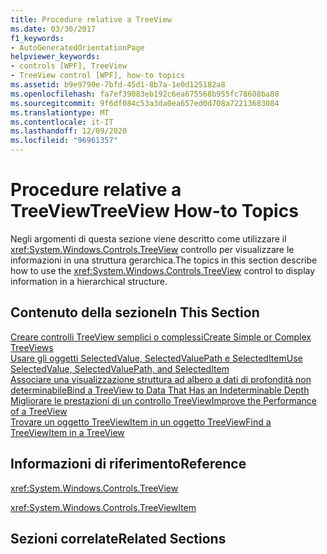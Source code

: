 ```yaml
---
title: Procedure relative a TreeView
ms.date: 03/30/2017
f1_keywords:
- AutoGeneratedOrientationPage
helpviewer_keywords:
- controls [WPF], TreeView
- TreeView control [WPF], how-to topics
ms.assetid: b9e9790e-7bfd-45d1-8b7a-1e0d125182a8
ms.openlocfilehash: fa7ef39083eb192c6ea675568b955fc78608ba88
ms.sourcegitcommit: 9f6df084c53a3da0ea657ed0d708a72213683084
ms.translationtype: MT
ms.contentlocale: it-IT
ms.lasthandoff: 12/09/2020
ms.locfileid: "96961357"
---
```

# <a name="treeview-how-to-topics"></a><span data-ttu-id="4520a-102">Procedure relative a TreeView</span><span class="sxs-lookup"><span data-stu-id="4520a-102">TreeView How-to Topics</span></span>
<span data-ttu-id="4520a-103">Negli argomenti di questa sezione viene descritto come utilizzare il <xref:System.Windows.Controls.TreeView> controllo per visualizzare le informazioni in una struttura gerarchica.</span><span class="sxs-lookup"><span data-stu-id="4520a-103">The topics in this section describe how to use the <xref:System.Windows.Controls.TreeView> control to display information in a hierarchical structure.</span></span>  
  
## <a name="in-this-section"></a><span data-ttu-id="4520a-104">Contenuto della sezione</span><span class="sxs-lookup"><span data-stu-id="4520a-104">In This Section</span></span>  
 [<span data-ttu-id="4520a-105">Creare controlli TreeView semplici o complessi</span><span class="sxs-lookup"><span data-stu-id="4520a-105">Create Simple or Complex TreeViews</span></span>](how-to-create-simple-or-complex-treeviews.md)  
  [<span data-ttu-id="4520a-106">Usare gli oggetti SelectedValue, SelectedValuePath e SelectedItem</span><span class="sxs-lookup"><span data-stu-id="4520a-106">Use SelectedValue, SelectedValuePath, and SelectedItem</span></span>](how-to-use-selectedvalue-selectedvaluepath-and-selecteditem.md)  
  [<span data-ttu-id="4520a-107">Associare una visualizzazione struttura ad albero a dati di profondità non determinabile</span><span class="sxs-lookup"><span data-stu-id="4520a-107">Bind a TreeView to Data That Has an Indeterminable Depth</span></span>](how-to-bind-a-treeview-to-data-that-has-an-indeterminable-depth.md)  
  [<span data-ttu-id="4520a-108">Migliorare le prestazioni di un controllo TreeView</span><span class="sxs-lookup"><span data-stu-id="4520a-108">Improve the Performance of a TreeView</span></span>](how-to-improve-the-performance-of-a-treeview.md)  
  [<span data-ttu-id="4520a-109">Trovare un oggetto TreeViewItem in un oggetto TreeView</span><span class="sxs-lookup"><span data-stu-id="4520a-109">Find a TreeViewItem in a TreeView</span></span>](how-to-find-a-treeviewitem-in-a-treeview.md)  
  
## <a name="reference"></a><span data-ttu-id="4520a-110">Informazioni di riferimento</span><span class="sxs-lookup"><span data-stu-id="4520a-110">Reference</span></span>  
 <xref:System.Windows.Controls.TreeView>  
  
 <xref:System.Windows.Controls.TreeViewItem>  
  
## <a name="related-sections"></a><span data-ttu-id="4520a-111">Sezioni correlate</span><span class="sxs-lookup"><span data-stu-id="4520a-111">Related Sections</span></span>
